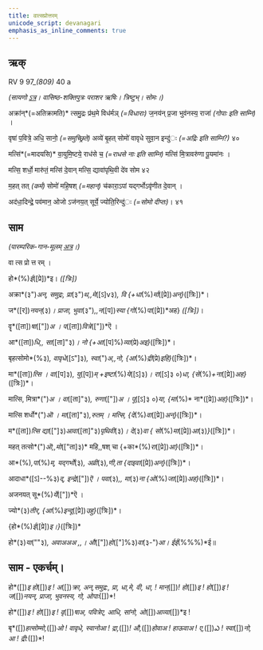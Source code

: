 ```yaml
---
title: वात्सप्रोत्तरम्  
unicode_script: devanagari  
emphasis_as_inline_comments: true
---   
```


## ऋक्

RV 9 97_*(809)* 40 a

*(सायणो [ऽत्र](https://archive.org/stream/RgVedaWithSayanasCommentaryPart4/rv_sayanabhasya_part4#page/n323/mode/2up&sa=D&ust=1542425956308000)। वासिष्ठ-शक्तिपुत्रः पराशर ऋषिः। त्रिष्टुभ्। सोमः।)*

अक्रा॑न्*(=अतिक्रामति)* त्समु॒द्रः प्र॑थ॒मे विध॑र्मञ् *(=विधाराः)* ज॒नय॑न् प्र॒जा भुव॑नस्य॒ राजा॑ *(गोपाः इति साम्नि)* ।

वृषा॑ प॒वित्रे॒ अधि॒ सानो॒ *(=समुच्छ्रिते)* अव्ये॑ बृ॒हत् सोमो॑ वावृधे सुवा॒न इन्दु॑ः *(=अद्रिः इति साम्नि?)* ४०

मत्सि॑*(=मादयसि)* वा॒युमि॒ष्टये॒ राध॑से च॒ *(=राधसे नाः इति साम्नि)* मत्सि॑ मि॒त्रावरु॑णा पू॒यमा॑नः ।

मत्सि॒ शर्धो॒ मारु॑तं॒ मत्सि॑ दे॒वान् मत्सि॒ द्यावा॑पृथि॒वी दे॑व सोम ४२

म॒हत् तत् *(कर्म)* सोमो॑ महि॒षश् *(=महान्)* च॑कारा॒ऽपां यद्गर्भोऽवृ॑णीत दे॒वान् ।

अद॑धा॒दिन्द्रे॒ पव॑मान॒ ओजो ऽज॑नय॒त् सूर्ये॒ ज्योति॒रिन्दु॑ः *(=सोमो दीप्तः)*। ४१

## साम

*(पारम्परिक-गान-मूलम् [अत्र](https://sanskritdocuments.org/sites/pssramanujaswamy/AASHEERVACHANA%20SAAMAANI.pdf&sa=D&ust=1542425956310000)।)*

वा त्स प्रो त्त रम् ।

हो*(%)*ई*([प्रे])*इ। *([त्रिः])*

अक्रा*(३")*अन्, समुद्रः, प्रा*(३")*थ,,मे*([ऽ]v३)*, वि {+धा*(%)*र्मा*([प्रे])*अन्}*([त्रिः])*।

ज*([र])*नयन्*(३)*। प्राजा, भुवा*(३")*,,न*([प])*स्या {गो*(%)*पा*([प्रे])*अह} *([त्रिः])*।

वॄ*([ता])*षा*(["])*अ । प*([ता])*वित्रे*(["])*ऎ ।

आ*([ता])*धि,, सा*([ता]"३)*। नो {+आ*([प]%)*व्या*(प्रे)*अइ}*([त्रिः])*।

बृहत्सोमो*(%३)*, वावृधे*([ऽ"]३)*, स्वा*(")*अ,,नो, {आ*(%)*द्री*(प्रे)*इहि}*([त्रिः])*।

मा*([ता])*त्सि । वा*([प]३)*, यु*([प])*म् +इष्टा*(%)*ये*([ऽ]३)*।  रा*([ऽ]३ ०)*धा, {से*(%)*+ना*([प्रे])*अह}*([त्रिः])*।

मात्सि, मित्रा*(")*अ । वा*([ता]"३)*, रुणा*(["])*अ । पू*([ऽ]३ ०)*या, {मा*(%)* ना*([प्रे])*अह}*([त्रिः])*।

मात्सि शर्धो*(")*ऒ । मा*([ता]"३)*,रुतम् । मत्सि, {दे*(%)*वा*([प्रे])*अन्}*([त्रिः])*।

म*([ता])*त्सि द्या*(["]३)*आवा*([ता]"३)*पृथिवी*(३)*। दे*(३)*वा { सो*(%)*मा*([प्रे])*आ*(३)*}*([त्रिः])*।

महत् तत्सो*(")*ऒ,,मो*(["ता]३)* महि,,षश् चा {+का*(%)*रा*([प्रे])*आ}*([त्रिः])*।

आ*(%)*,पा*(%)*म्, यद्गर्भो*(३)*, अव्री*(३)*,णी,ता {दाइवा*([प्रे])*अन्}*([त्रिः])*।

आदाधा*([ऽ]--%३)*द्, इन्द्रे*(["])*ऎ । पवा*(३)*,, मा*(३)*ना {ओ*(%)*जा*([प्रे])*अह}*([त्रिः])*।

अजनयत् सू*(%)*र्ये*(["])*ऎ ।

ज्यो*(३)*तीर्, {आ*(%)*इन्दू*([प्रे])*उहु}*([त्रिः])*।  

{हो*(%)*ई*([प्रे])*इ।}*([त्रिः])*

हो*(३)*या*(""३)*, अवाअअअ ,,। औ*(["])*हो*(["]%३)*वा*(३-")*आ। ईई*(%%%)*ई॥

## साम - एकर्चम्।

हो*([])*इ हो*([])*इ ! अ*([])*क्रा, अन्,समुद्र:, प्रा, धा,मे, वी, धा, ! मान्*([])*! हो*([])*इ ! हो*([])*इ !  ज*([])*नयन्, प्राजा, भुवनस्य, गो, ओपाः*([])*!

हो*([])*इ ! हो*([])*इ ! वृ*([])*षाअ, पवित्रेए, आधि, सांनो, ओ*([])*आव्या*([])*इ !

बृ*([])*हत्सोम्मो,*([])*ओ ! वावृधे, स्वानोआ ! द्रा,*([])*! औ,*([])*होवाअ ! हाऊवाअ ! ए,*([])*ఎ ! स्वा*([])*नो, आ ! द्री:*([])*!